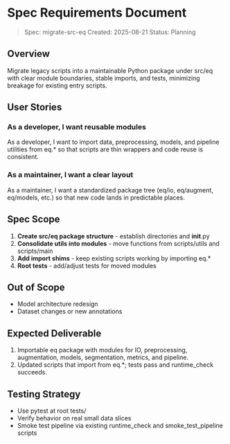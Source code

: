 # Spec Requirements Document

> Spec: migrate-src-eq
> Created: 2025-08-21
> Status: Planning

## Overview

Migrate legacy scripts into a maintainable Python package under src/eq with clear module boundaries, stable imports, and tests, minimizing breakage for existing entry scripts.

## User Stories

### As a developer, I want reusable modules

As a developer, I want to import data, preprocessing, models, and pipeline utilities from eq.* so that scripts are thin wrappers and code reuse is consistent.

### As a maintainer, I want a clear layout

As a maintainer, I want a standardized package tree (eq/io, eq/augment, eq/models, etc.) so that new code lands in predictable places.

## Spec Scope

1. **Create src/eq package structure** - establish directories and __init__.py
2. **Consolidate utils into modules** - move functions from scripts/utils and scripts/main
3. **Add import shims** - keep existing scripts working by importing eq.*
4. **Root tests** - add/adjust tests for moved modules

## Out of Scope

- Model architecture redesign
- Dataset changes or new annotations

## Expected Deliverable

1. Importable eq package with modules for IO, preprocessing, augmentation, models, segmentation, metrics, and pipeline.
2. Updated scripts that import from eq.*; tests pass and runtime_check succeeds.

## Testing Strategy

- Use pytest at root tests/
- Verify behavior on real small data slices
- Smoke test pipeline via existing runtime_check and smoke_test_pipeline scripts


